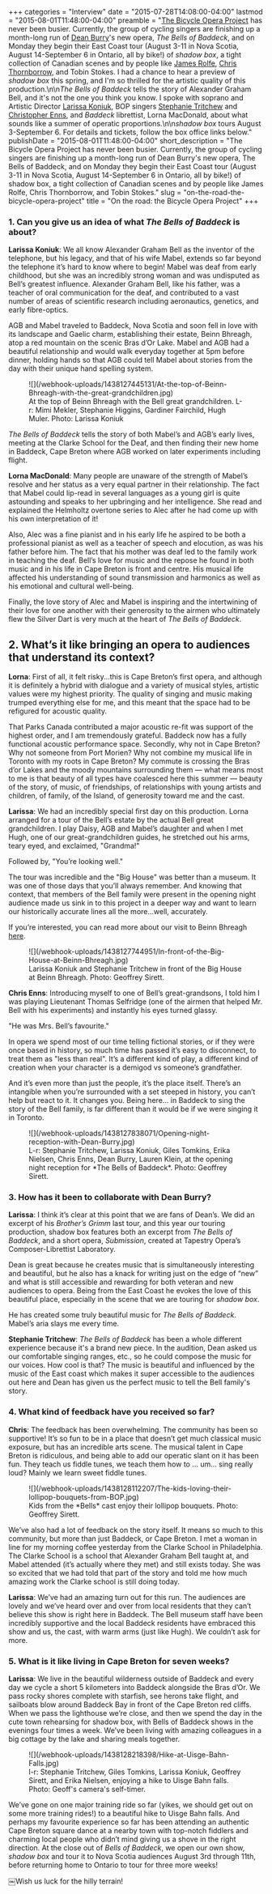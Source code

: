 +++
categories = "Interview"
date = "2015-07-28T14:08:00-04:00"
lastmod = "2015-08-01T11:48:00-04:00"
preamble = "[The Bicycle Opera Project](/scene/companies/the-bicycle-opera-project/) has never been busier. Currently, the group of cycling singers are finishing up a month-long run of [Dean Burry](/scene/people/dean-burry/)'s new opera, *The Bells of Baddeck*, and on Monday they begin their East Coast tour (August 3-11 in Nova Scotia, August 14-September 6 in Ontario, all by bike!) of *shadow box*, a tight collection of Canadian scenes and by people like [James Rolfe](/james-rolfe-anna-chatterton-on-creating-crush/), [Chris Thornborrow](http://www.schmopera.com/chris-thornborrow-on-composing-with-kids/), and Tobin Stokes. I had a chance to hear a preview of *shadow box* this spring, and I'm so thrilled for the artistic quality of this production.\n\n*The Bells of Baddeck* tells the story of Alexander Graham Bell, and it's not the one you think you know. I spoke with soprano and Artistic Director [Larissa Koniuk](/scene/people/larissa-koniuk/), BOP singers [Stephanie Tritchew](/scene/people/stephanie-tritchew/) and [Christopher Enns](/scene/people/christopher-enns/), and *Baddeck* librettist, Lorna MacDonald, about what sounds like a summer of operatic proportions.\n\n*shadow box* tours August 3-September 6. For details and tickets, follow the box office links below."
publishDate = "2015-08-01T11:48:00-04:00"
short_description = "The Bicycle Opera Project has never been busier. Currently, the group of cycling singers are finishing up a month-long run of Dean Burry's new opera, The Bells of Baddeck, and on Monday they begin their East Coast tour (August 3-11 in Nova Scotia, August 14-September 6 in Ontario, all by bike!) of shadow box, a tight collection of Canadian scenes and by people like James Rolfe, Chris Thornborrow, and Tobin Stokes."
slug = "on-the-road-the-bicycle-opera-project"
title = "On the road: the Bicycle Opera Project"
+++

### 1. Can you give us an idea of what *The Bells of Baddeck* is about?

**Larissa Koniuk**: We all know Alexander Graham Bell as the inventor of the telephone, but his legacy, and that of his wife Mabel, extends so far beyond the telephone it’s hard to know where to begin! Mabel was deaf from early childhood, but she was an incredibly strong woman and was undisputed as Bell’s greatest influence. Alexander Graham Bell, like his father, was a teacher of oral communication for the deaf, and contributed to a vast number of areas of scientific research including aeronautics, genetics, and early fibre-optics.

AGB and Mabel traveled to Baddeck, Nova Scotia and soon fell in love with its landscape and Gaelic charm, establishing their estate, Beinn Bhreagh, atop a red mountain on the scenic Bras d’Or Lake. Mabel and AGB had a beautiful relationship and would walk everyday together at 5pm before dinner, holding hands so that AGB could tell Mabel about stories from the day with their unique hand spelling system.

<figure data-type="image">
![](/webhook-uploads/1438127445131/At-the-top-of-Beinn-Bhreagh-with-the-great-grandchildren.jpg)
<figcaption>At the top of Beinn Bhreagh with the Bell great grandchildren. L-r: Mimi Mekler, Stephanie Higgins, Gardiner Fairchild, Hugh Muler. Photo: Larissa Koniuk</figcaption>
</figure>

*The Bells of Baddeck* tells the story of both Mabel’s and AGB’s early lives, meeting at the Clarke School for the Deaf, and then finding their new home in Baddeck, Cape Breton where AGB worked on later experiments including flight.

**Lorna MacDonald**: Many people are unaware of the strength of Mabel’s resolve and her status as a very equal partner in their relationship. The fact that Mabel could lip-read in several languages as a young girl is quite astounding and speaks to her upbringing and her intelligence. She read and explained the Helmholtz overtone series to Alec after he had come up with his own interpretation of it!

Also, Alec was a fine pianist and in his early life he aspired to be both a professional pianist as well as a teacher of speech and elocution, as was his father before him. The fact that his mother was deaf led to the family work in teaching the deaf. Bell’s love for music and the repose he found in both music and in his life in Cape Breton is front and centre. His musical life affected his understanding of sound transmission and harmonics as well as his emotional and cultural well-being.

Finally, the love story of Alec and Mabel is inspiring and the intertwining of their love for one another with their generosity to the airmen who ultimately flew the Silver Dart is very much at the heart of *The Bells of Baddeck*.

## 2. What’s it like bringing an opera to audiences that understand its context?

**Lorna**: First of all, it felt risky...this is Cape Breton’s first opera, and although it is definitely a hybrid with dialogue and a variety of musical styles, artistic values were my highest priority. The quality of singing and music making trumped everything else for me, and this meant that the space had to be refigured for acoustic quality. 

That Parks Canada contributed a major acoustic re-fit was support of the highest order, and I am tremendously grateful. Baddeck now has a fully functional acoustic performance space. Secondly, why not in Cape Breton? Why not someone from Port Morien? Why not combine my musical life in Toronto with my roots in Cape Breton? My commute is crossing the Bras d’or Lakes and the moody mountains surrounding them — what means most to me is that beauty of all types have coalesced here this summer — beauty of the story, of music, of friendships, of relationships with young artists and children, of family, of the Island, of generosity toward me and the cast.

**Larissa**: We had an incredibly special first day on this production. Lorna arranged for a tour of the Bell’s estate by the actual Bell great grandchildren. I play Daisy, AGB and Mabel’s daughter and when I met Hugh, one of our great-grandchildren guides, he stretched out his arms, teary eyed, and exclaimed, "Grandma!"

Followed by, "You’re looking well."

The tour was incredible and the "Big House" was better than a museum. It was one of those days that you’ll always remember. And knowing that context, that members of the Bell family were present in the opening night audience made us sink in to this project in a deeper way and want to learn our historically accurate lines all the more...well, accurately.

If you’re interested, you can read more about our visit to Beinn Bhreagh [here](bicycleopera.com/bells-of-baddeck-opens-in-baddeck/).

<figure data-type="image">
![](/webhook-uploads/1438127744951/In-front-of-the-Big-House-at-Beinn-Bhreagh.jpg)<figcaption>Larissa Koniuk and Stephanie Tritchew in front of the Big House at Beinn Bhreagh. Photo: Geoffrey Sirett.</figcaption>
</figure>

**Chris Enns**: Introducing myself to one of Bell’s great-grandsons, I told him I was playing Lieutenant Thomas Selfridge (one of the airmen that helped Mr. Bell with his experiments) and instantly his eyes turned glassy.

"He was Mrs. Bell’s favourite."

In opera we spend most of our time telling fictional stories, or if they were once based in history, so much time has passed it’s easy to disconnect, to treat them as "less than real". It’s a different kind of play, a different kind of creation when your character is a demigod vs someone’s grandfather.

And it’s even more than just the people, it’s the place itself. There’s an intangible when you’re surrounded with a set steeped in history, you can’t help but react to it. It changes you. Being here... in Baddeck to sing the story of the Bell family, is far different than it would be if we were singing it in Toronto.

<figure data-type="image">
![](/webhook-uploads/1438127838071/Opening-night-reception-with-Dean-Burry.jpg)<figcaption>L-r: Stephanie Tritchew, Larissa Koniuk, Giles Tomkins, Erika Nielsen, Chris Enns, Dean Burry, Lauren Klein, at the opening night reception for *The Bells of Baddeck*. Photo: Geoffrey Sirett.</figcaption>
</figure>

### 3. How has it been to collaborate with Dean Burry?

**Larissa**: I think it’s clear at this point that we are fans of Dean’s. We did an excerpt of his *Brother’s Grimm* last tour, and this year our touring production, shadow box features both an excerpt from *The Bells of Baddeck*, and a short opera, *Submission*, created at Tapestry Opera’s Composer-Librettist Laboratory.

Dean is great because he creates music that is simultaneously interesting and beautiful, but he also has a knack for writing just on the edge of “new” and what is still accessible and rewarding for both veteran and new audiences to opera. Being from the East Coast he evokes the love of this beautiful place, especially in the scene that we are touring for *shadow box*.

He has created some truly beautiful music for *The Bells of Baddeck*. Mabel’s aria slays me every time.

**Stephanie Tritchew**: *The Bells of Baddeck* has been a whole different experience because it's a brand new piece. In the audition, Dean asked us our comfortable singing ranges, etc., so he could compose the music for our voices. How cool is that? The music is beautiful and influenced by the music of the East coast which makes it super accessible to the audiences out here and Dean has given us the perfect music to tell the Bell family's story.

### 4. What kind of feedback have you received so far?

**Chris**: The feedback has been overwhelming. The community has been so supportive! It’s so fun to be in a place that doesn’t get much classical music exposure, but has an incredible arts scene. The musical talent in Cape Breton is ridiculous, and being able to add our operatic slant on it has been fun. They teach us fiddle tunes, we teach them how to ... um... sing really loud? Mainly we learn sweet fiddle tunes.

<figure data-type="image">
![](/webhook-uploads/1438128112207/The-kids-loving-their-lollipop-bouquets-from-BOP.jpg)<figcaption>Kids from the *Bells* cast enjoy their lollipop bouquets. Photo: Geoffrey Sirett.</figcaption>
</figure>

We’ve also had a lot of feedback on the story itself. It means so much to this community, but more than just Baddeck, or Cape Breton. I met a woman in line for my morning coffee yesterday from the Clarke School in Philadelphia. The Clarke School is a school that Alexander Graham Bell taught at, and Mabel attended (it’s actually where they met) and still exists today. She was so excited that we had told that part of the story and told me how much amazing work the Clarke school is still doing today.

**Larissa**: We’ve had an amazing turn out for this run. The audiences are lovely and we’ve heard over and over from local residents that they can’t believe this show is right here in Baddeck. The Bell museum staff have been incredibly supportive and the local Baddeck residents have embraced this show and us, the cast, with warm arms (just like Hugh). We couldn’t ask for more.

### 5. What is it like living in Cape Breton for seven weeks?

**Larissa**: We live in the beautiful wilderness outside of Baddeck and every day we cycle a short 5 kilometers into Baddeck alongside the Bras d’Or. We pass rocky shores complete with starfish, see herons take flight, and sailboats blow around Baddeck Bay in front of the Cape Breton red cliffs. When we pass the lighthouse we’re close, and then we spend the day in the cute town rehearsing for shadow box, with Bells of Baddeck shows in the evenings four times a week. We’ve been living with amazing colleagues in a big cottage by the lake and sharing meals together.

<figure data-type="image">
![](/webhook-uploads/1438128218398/Hike-at-Uisge-Bahn-Falls.jpg)<figcaption>l-r: Stephanie Tritchew, Giles Tomkins, Larissa Koniuk, Geoffrey Sirett, and Erika Nielsen, enjoying a hike to Uisge Bahn falls. Photo: Geoff's camera's self-timer.</figcaption>
</figure>

We’ve gone on one major training ride so far (yikes, we should get out on some more training rides!) to a beautiful hike to Uisge Bahn falls. And perhaps my favourite experience so far has been attending an authentic Cape Breton square dance at a nearby town with top-notch fiddlers and charming local people who didn’t mind giving us a shove in the right direction. At the close out of *Bells of Baddeck*, we open our own show, *shadow box* and tour it to Nova Scotia audiences August 3rd through 11th, before returning home to Ontario to tour for three more weeks!

￼Wish us luck for the hilly terrain!
